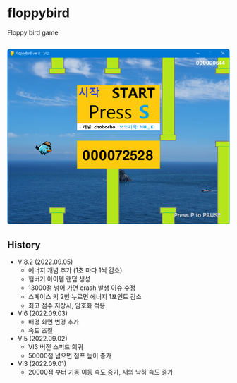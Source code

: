 # floppybird
Floppy bird game

![screen_shot](./image/floopybird_best_score.png)
---
## History

* VI8.2 (2022.09.05)
  * 에너지 개념 추가 (1초 마다 1씩 감소)
  * 햄버거 아이템 랜덤 생성
  * 13000점 넘어 가면 crash 발생 이슈 수정
  * 스페이스 키 2번 누르면 에너지 1포인트 감소
  * 최고 점수 저장시, 암호화 적용
* VI6 (2022.09.03)
  * 배경 화면 변경 추가
  * 속도 조절
* VI5 (2022.09.02)
  * VI3 버전 스피드 회귀
  * 50000점 넘으면 점프 높이 증가
* VI3 (2022.09.01)  
  * 20000점 부터 기동 이동 속도 증가, 새의 낙하 속도 증가 